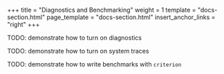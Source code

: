 +++
title = "Diagnostics and Benchmarking"
weight = 1
template = "docs-section.html"
page_template = "docs-section.html"
insert_anchor_links = "right"
+++

TODO: demonstrate how to turn on diagnostics

TODO: demonstrate how to turn on system traces

TODO: demonstrate how to write benchmarks with `criterion`
